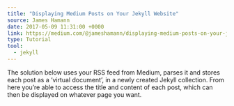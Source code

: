 ```yaml
---
title: "Displaying Medium Posts on Your Jekyll Website"
source: James Hamann
date: 2017-05-09 11:31:00 +0000
link: https://medium.com/@jameshamann/displaying-medium-posts-on-your-jekyll-website-7eef230309e4
type: Tutorial
tool:
  - jekyll
---
```

The solution below uses your RSS feed from Medium, parses it and stores each post as a ‘virtual document’, in a newly created Jekyll collection. From here you’re able to access the title and content of each post, which can then be displayed on whatever page you want.





